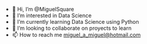 - 👋 Hi, I’m @MiguelSquare
- 👀 I’m interested in Data Science
- 🌱 I’m currently learning Data Science using Python
- 💞️ I’m looking to collaborate on proyects to learn
- 📫 How to reach me miguel_a_miguel@hotmail.com

<!---
MiguelSquare/MiguelSquare is a ✨ special ✨ repository because its `README.md` (this file) appears on your GitHub profile.
You can click the Preview link to take a look at your changes.
--->
